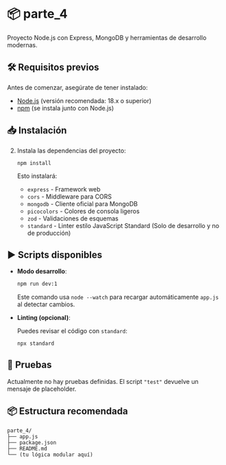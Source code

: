 # 📦 parte_4

Proyecto Node.js con Express, MongoDB y herramientas de desarrollo modernas.

## 🛠️ Requisitos previos

Antes de comenzar, asegúrate de tener instalado:

- [Node.js](https://nodejs.org/) (versión recomendada: 18.x o superior)
- [npm](https://www.npmjs.com/) (se instala junto con Node.js)

## 📥 Instalación

2. Instala las dependencias del proyecto:

   ```bash
   npm install
   ```

   Esto instalará:

   - `express` - Framework web
   - `cors` - Middleware para CORS
   - `mongodb` - Cliente oficial para MongoDB
   - `picocolors` - Colores de consola ligeros
   - `zod` - Validaciones de esquemas
   - `standard` - Linter estilo JavaScript Standard (Solo de desarrollo y no de producción)

## ▶️ Scripts disponibles

- **Modo desarrollo**:

  ```bash
  npm run dev:1
  ```

  Este comando usa `node --watch` para recargar automáticamente `app.js` al detectar cambios.

- **Linting (opcional)**:

  Puedes revisar el código con `standard`:

  ```bash
  npx standard
  ```

## 🧪 Pruebas

Actualmente no hay pruebas definidas. El script `"test"` devuelve un mensaje de placeholder.

## 📦 Estructura recomendada

```
parte_4/
├── app.js
├── package.json
├── README.md
└── (tu lógica modular aquí)
```
